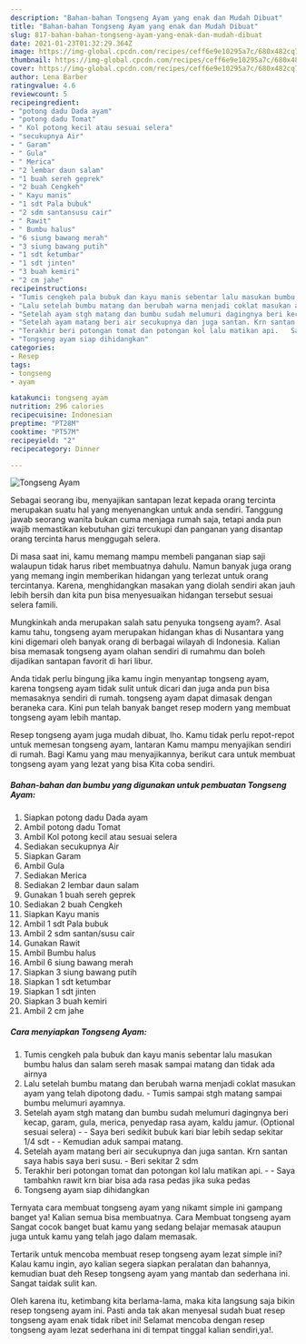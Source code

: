 ```yaml
---
description: "Bahan-bahan Tongseng Ayam yang enak dan Mudah Dibuat"
title: "Bahan-bahan Tongseng Ayam yang enak dan Mudah Dibuat"
slug: 817-bahan-bahan-tongseng-ayam-yang-enak-dan-mudah-dibuat
date: 2021-01-23T01:32:29.364Z
image: https://img-global.cpcdn.com/recipes/ceff6e9e10295a7c/680x482cq70/tongseng-ayam-foto-resep-utama.jpg
thumbnail: https://img-global.cpcdn.com/recipes/ceff6e9e10295a7c/680x482cq70/tongseng-ayam-foto-resep-utama.jpg
cover: https://img-global.cpcdn.com/recipes/ceff6e9e10295a7c/680x482cq70/tongseng-ayam-foto-resep-utama.jpg
author: Lena Barber
ratingvalue: 4.6
reviewcount: 5
recipeingredient:
- "potong dadu Dada ayam"
- "potong dadu Tomat"
- " Kol potong kecil atau sesuai selera"
- "secukupnya Air"
- " Garam"
- " Gula"
- " Merica"
- "2 lembar daun salam"
- "1 buah sereh geprek"
- "2 buah Cengkeh"
- " Kayu manis"
- "1 sdt Pala bubuk"
- "2 sdm santansusu cair"
- " Rawit"
- " Bumbu halus"
- "6 siung bawang merah"
- "3 siung bawang putih"
- "1 sdt ketumbar"
- "1 sdt jinten"
- "3 buah kemiri"
- "2 cm jahe"
recipeinstructions:
- "Tumis cengkeh pala bubuk dan kayu manis sebentar lalu masukan bumbu halus dan salam sereh masak sampai matang dan tidak ada airnya"
- "Lalu setelah bumbu matang dan berubah warna menjadi coklat masukan ayam yang telah dipotong dadu.  Tumis sampai stgh matang sampai bumbu melumuri ayamnya."
- "Setelah ayam stgh matang dan bumbu sudah melumuri dagingnya beri kecap, garam, gula, merica, penyedap rasa ayam, kaldu jamur. (Optional sesuai selera)   Saya beri sedikit bubuk kari biar lebih sedap sekitar 1/4 sdt  Kemudian aduk sampai matang."
- "Setelah ayam matang beri air secukupnya dan juga santan. Krn santan saya habis saya beri susu.  Beri sekitar 2 sdm"
- "Terakhir beri potongan tomat dan potongan kol lalu matikan api.   Saya tambahkn rawit krn biar bisa ada rasa pedas jika suka pedas"
- "Tongseng ayam siap dihidangkan"
categories:
- Resep
tags:
- tongseng
- ayam

katakunci: tongseng ayam 
nutrition: 296 calories
recipecuisine: Indonesian
preptime: "PT28M"
cooktime: "PT57M"
recipeyield: "2"
recipecategory: Dinner

---
```



![Tongseng Ayam](https://img-global.cpcdn.com/recipes/ceff6e9e10295a7c/680x482cq70/tongseng-ayam-foto-resep-utama.jpg)

Sebagai seorang ibu, menyajikan santapan lezat kepada orang tercinta merupakan suatu hal yang menyenangkan untuk anda sendiri. Tanggung jawab seorang  wanita bukan cuma menjaga rumah saja, tetapi anda pun wajib memastikan kebutuhan gizi tercukupi dan panganan yang disantap orang tercinta harus menggugah selera.

Di masa  saat ini, kamu memang mampu membeli panganan siap saji walaupun tidak harus ribet membuatnya dahulu. Namun banyak juga orang yang memang ingin memberikan hidangan yang terlezat untuk orang tercintanya. Karena, menghidangkan masakan yang diolah sendiri akan jauh lebih bersih dan kita pun bisa menyesuaikan hidangan tersebut sesuai selera famili. 



Mungkinkah anda merupakan salah satu penyuka tongseng ayam?. Asal kamu tahu, tongseng ayam merupakan hidangan khas di Nusantara yang kini digemari oleh banyak orang di berbagai wilayah di Indonesia. Kalian bisa memasak tongseng ayam olahan sendiri di rumahmu dan boleh dijadikan santapan favorit di hari libur.

Anda tidak perlu bingung jika kamu ingin menyantap tongseng ayam, karena tongseng ayam tidak sulit untuk dicari dan juga anda pun bisa memasaknya sendiri di rumah. tongseng ayam dapat dimasak dengan beraneka cara. Kini pun telah banyak banget resep modern yang membuat tongseng ayam lebih mantap.

Resep tongseng ayam juga mudah dibuat, lho. Kamu tidak perlu repot-repot untuk memesan tongseng ayam, lantaran Kamu mampu menyajikan sendiri di rumah. Bagi Kamu yang mau menyajikannya, berikut cara untuk membuat tongseng ayam yang lezat yang bisa Kita coba sendiri.

<!--inarticleads1-->

##### Bahan-bahan dan bumbu yang digunakan untuk pembuatan Tongseng Ayam:

1. Siapkan potong dadu Dada ayam
1. Ambil potong dadu Tomat
1. Ambil  Kol potong kecil atau sesuai selera
1. Sediakan secukupnya Air
1. Siapkan  Garam
1. Ambil  Gula
1. Sediakan  Merica
1. Sediakan 2 lembar daun salam
1. Gunakan 1 buah sereh geprek
1. Sediakan 2 buah Cengkeh
1. Siapkan  Kayu manis
1. Ambil 1 sdt Pala bubuk
1. Ambil 2 sdm santan/susu cair
1. Gunakan  Rawit
1. Ambil  Bumbu halus
1. Ambil 6 siung bawang merah
1. Siapkan 3 siung bawang putih
1. Siapkan 1 sdt ketumbar
1. Siapkan 1 sdt jinten
1. Siapkan 3 buah kemiri
1. Ambil 2 cm jahe




<!--inarticleads2-->

##### Cara menyiapkan Tongseng Ayam:

1. Tumis cengkeh pala bubuk dan kayu manis sebentar lalu masukan bumbu halus dan salam sereh masak sampai matang dan tidak ada airnya
1. Lalu setelah bumbu matang dan berubah warna menjadi coklat masukan ayam yang telah dipotong dadu.  - Tumis sampai stgh matang sampai bumbu melumuri ayamnya.
1. Setelah ayam stgh matang dan bumbu sudah melumuri dagingnya beri kecap, garam, gula, merica, penyedap rasa ayam, kaldu jamur. (Optional sesuai selera)  -  - Saya beri sedikit bubuk kari biar lebih sedap sekitar 1/4 sdt -  - Kemudian aduk sampai matang.
1. Setelah ayam matang beri air secukupnya dan juga santan. Krn santan saya habis saya beri susu.  - Beri sekitar 2 sdm
1. Terakhir beri potongan tomat dan potongan kol lalu matikan api.  -  - Saya tambahkn rawit krn biar bisa ada rasa pedas jika suka pedas
1. Tongseng ayam siap dihidangkan




Ternyata cara membuat tongseng ayam yang nikamt simple ini gampang banget ya! Kalian semua bisa membuatnya. Cara Membuat tongseng ayam Sangat cocok banget buat kamu yang sedang belajar memasak ataupun juga untuk kamu yang telah jago dalam memasak.

Tertarik untuk mencoba membuat resep tongseng ayam lezat simple ini? Kalau kamu ingin, ayo kalian segera siapkan peralatan dan bahannya, kemudian buat deh Resep tongseng ayam yang mantab dan sederhana ini. Sangat taidak sulit kan. 

Oleh karena itu, ketimbang kita berlama-lama, maka kita langsung saja bikin resep tongseng ayam ini. Pasti anda tak akan menyesal sudah buat resep tongseng ayam enak tidak ribet ini! Selamat mencoba dengan resep tongseng ayam lezat sederhana ini di tempat tinggal kalian sendiri,ya!.


